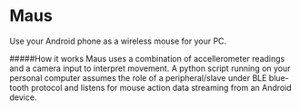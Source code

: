 Maus
====

Use your Android phone as a wireless mouse for your PC.  

#####How it works
Maus uses a combination of accellerometer readings and a camera input to interpret movement. 
A python script running on your personal computer assumes the role of a peripheral/slave under BLE blue-tooth protocol and listens for mouse action data streaming from an Android device.

